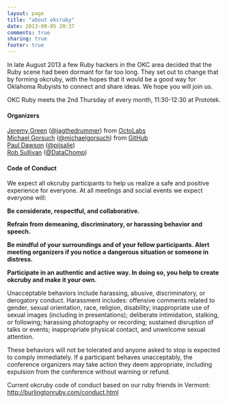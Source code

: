```yaml
---
layout: page
title: "about okcruby"
date: 2013-09-05 20:37
comments: true
sharing: true
footer: true
---
```


In late August 2013 a few Ruby hackers in the OKC area decided that the
Ruby scene had been dormant for far too long.  They set out to change
that by forming okcruby, with the hopes that it would be a good way for
Oklahoma Rubyists to connect and share ideas. We hope you will join us.  

OKC Ruby meets the 2nd Thursday of every month, 11:30-12:30 at Prototek.

#### Organizers
[Jeremy Green][] ([@jagthedrummer][]) from [OctoLabs][]  
[Michael Gorsuch][] ([@michaelgorsuch][]) from [GitHub][]  
[Paul Dawson][] ([@piisalie][])  
[Rob Sullivan][] ([@DataChomp][])  

[Rob Sullivan]: http://www.DataChomp.com/ "DataChomp"
[@DataChomp]: https://twitter.com/DataChomp "@DataChomp"

[Michael Gorsuch]: http://gorsuch.github.io/ "Michael Gorsuch"
[GitHub]: http://www.github.com/ "GitHub"
[@michaelgorsuch]: https://twitter.com/michaelgorsuch "@michaelgorsuch"

[Jeremy Green]: http://www.greenhousephotogallery.com/ "Green House Photo Gallery"
[OctoLabs]: http://www.octolabs.com/ "OctoLabs"
[@jagthedrummer]: https://twitter.com/jagthedrummer "@jagthedrummer"

[Paul Dawson]: https://github.com/piisalie "repo"
[@piisalie]: https://twitter.com/piisalie "@piisalie"


#### Code of Conduct
We expect all okcruby participants to help us realize a safe and positive experience for everyone. At all meetings and social events we expect everyone will:  

**Be considerate, respectful, and collaborative.**  

**Refrain from demeaning, discriminatory, or harassing behavior and speech.**  

**Be mindful of your surroundings and of your fellow participants. Alert meeting organizers if you notice a dangerous situation or someone in distress.**  

**Participate in an authentic and active way. In doing so, you help to create okcruby and make it your own.**  

Unacceptable behaviors include harassing, abusive, discriminatory, or derogatory conduct. Harassment includes: offensive comments related to gender, sexual orientation, race, religion, disability; inappropriate use of sexual images (including in presentations); deliberate intimidation, stalking, or following; harassing photography or recording; sustained disruption of talks or events; inappropriate physical contact, and unwelcome sexual attention.  

These behaviors will not be tolerated and anyone asked to stop is expected to comply immediately. If a participant behaves unacceptably, the conference organizers may take action they deem appropriate, including expulsion from the conference without warning or refund.  

Current okcruby code of conduct based on our ruby friends in Vermont: http://burlingtonruby.com/conduct.html
